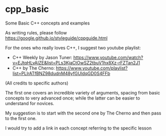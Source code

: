# cpp_basic
Some Basic C++ concepts and examples

As writing rules, please follow https://google.github.io/styleguide/cppguide.html

For the ones who really loves C++, I suggest two youtube playlist:
- C++ Weekly by Jason Tuner: https://www.youtube.com/watch?v=EJtqHLvAIZE&list=PLs3KjaCtOwSZ2tbuV1hx8Xz-rFZTan2J1
- C++ by The Cherno: https://www.youtube.com/playlist?list=PLlrATfBNZ98dudnM48yfGUldqGD0S4FFb

(All credits to specific authors)

The first one covers an incredible variety of arguments, spacing from basic concepts to very advanced once; while the latter can be easier to understand for novices.

My suggestion is to start with the second one by The Cherno and then pass to the first one. 

I would try to add a link in each concept referring to the specific lesson
